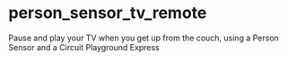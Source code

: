 # person_sensor_tv_remote
Pause and play your TV when you get up from the couch, using a Person Sensor and a Circuit Playground Express
